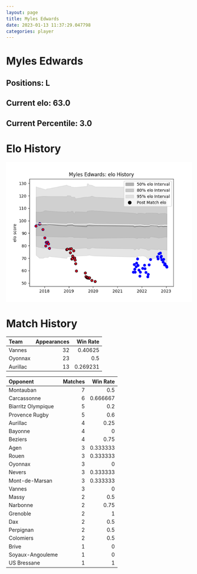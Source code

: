 ```yaml
---  
layout: page  
title: Myles Edwards  
date: 2023-01-13 11:37:29.047798  
categories: player  
---
```

# Myles Edwards

## Positions: L

## Current elo: 63.0

## Current Percentile: 3.0

# Elo History


![elo history](history_MylesEdwards.png)
# Match History


| Team     |   Appearances |   Win Rate |
|:---------|--------------:|-----------:|
| Vannes   |            32 |   0.40625  |
| Oyonnax  |            23 |   0.5      |
| Aurillac |            13 |   0.269231 |

| Opponent           |   Matches |   Win Rate |
|:-------------------|----------:|-----------:|
| Montauban          |         7 |   0.5      |
| Carcassonne        |         6 |   0.666667 |
| Biarritz Olympique |         5 |   0.2      |
| Provence Rugby     |         5 |   0.6      |
| Aurillac           |         4 |   0.25     |
| Bayonne            |         4 |   0        |
| Beziers            |         4 |   0.75     |
| Agen               |         3 |   0.333333 |
| Rouen              |         3 |   0.333333 |
| Oyonnax            |         3 |   0        |
| Nevers             |         3 |   0.333333 |
| Mont-de-Marsan     |         3 |   0.333333 |
| Vannes             |         3 |   0        |
| Massy              |         2 |   0.5      |
| Narbonne           |         2 |   0.75     |
| Grenoble           |         2 |   1        |
| Dax                |         2 |   0.5      |
| Perpignan          |         2 |   0.5      |
| Colomiers          |         2 |   0.5      |
| Brive              |         1 |   0        |
| Soyaux-Angouleme   |         1 |   0        |
| US Bressane        |         1 |   1        |
